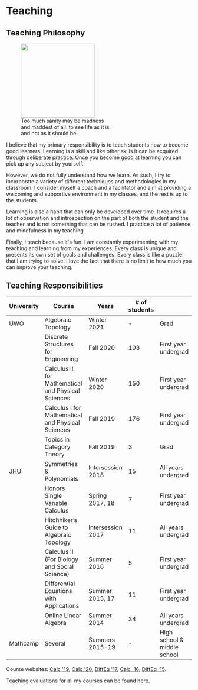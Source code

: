 # Teaching


## Teaching Philosophy


<figure class="right">
  <a href="https://en.wikipedia.org/wiki/Don_Quixote_(Picasso)"><img src="https://upload.wikimedia.org/wikipedia/en/7/73/Don_Quixote_%281955%29_by_Pablo_Picasso.jpg" width="200px" /></a>
  <figcaption>Too much sanity may be madness<br/> and maddest of all: to see life as it is, <br/> and not as it should be!</figcaption>
</figure>

I believe that my primary responsibility is to teach students how to become good learners. 
Learning is a skill and like other skills it can be acquired through deliberate practice.
Once you become good at learning you can pick up any subject by yourself.

However, we do not fully understand how we learn. 
As such, I try to incorporate a variety of different techniques and methodologies in my classroom.
I consider myself a coach and a facilitator and aim at providing a welcoming and supportive environment in my classes, and the rest is up to the students.

Learning is also a habit that can only be developed over time.
It requires a lot of observation and introspection on the part of both the student and the teacher and is not something that can be rushed.
I practice a lot of patience and mindfulness in my teaching.

Finally, I teach because it's fun.
I am constantly experimenting with my teaching and learning from my experiences.
Every class is unique and presents its own set of goals and challenges. 
Every class is like a puzzle that I am trying to solve. 
I love the fact that there is no limit to how much you can improve your teaching.

<!-- Finally, I'm interested in learning about research related to education. 
My background is in hard sciences so I'm skeptical about the validity of educational research but I'm hoping that this opinion will change once I read more about it in depth. -->

## Teaching Responsibilities 

| University | Course                                             | Years             | # of students |                             |
|------------|----------------------------------------------------|-------------------|---------------|-----------------------------|
| UWO        | Algebraic Topology                                 | Winter 2021       | -             | Grad                        |
|            | Discrete Structures for Engineering                | Fall 2020         | 198           | First year undergrad        |
|            | Calculus II for Mathematical and Physical Sciences | Winter 2020       | 150           | First year undergrad        |
|            | Calculus I for Mathematical and Physical Sciences  | Fall 2019         | 176           | First year undergrad        |
|            | Topics in Category Theory                          | Fall 2019         | 3             | Grad                        |
| JHU        | Symmetries & Polynomials                           | Intersession 2018 | 15            | All years undergrad         |
|            | Honors Single Variable Calculus                    | Spring 2017, 18   | 7             | First year undergrad        |
|            | Hitchhiker’s Guide to Algebraic Topology           | Intersession 2017 | 11            | All years undergrad         |
|            | Calculus II (For Biology and Social Science)       | Summer 2016       | 5             | First year undergrad        |
|            | Differential Equations with Applications           | Summer 2015, 17   | 11            | First year undergrad        |
|            | Online Linear Algebra                              | Summer 2014       | 34            | All years undergrad         |
| Mathcamp   | Several                                            | Summers 2015-19   | -             | High school & middle school |

Course websites: [Calc \'19], [Calc \'20], [DiffEq \'17], [Calc \'16], [DiffEq \'15].

Teaching evaluations for all my courses can be found [here](https://tinyurl.com/nakade-evals).


[apurvanakade.github.io/courses/2018_Honors_Calc/]: https://apurvanakade.github.io/courses/2018_Honors_Calc/index.html


[Zybooks]: https://learn.zybooks.com/zybook/UWOMath2151ANakadeFall2020
[www.youtube.com/playlist?list=PLXAOfwfSuiKm3cL-JftD9ndrjYi7fPcqN]: https://www.youtube.com/playlist?list=PLXAOfwfSuiKm3cL-JftD9ndrjYi7fPcqN
[WeBWork]: https://webwork.maa.org/



[DiffEq \'15]: https://drive.google.com/drive/folders/1X7WKPhBljbXt6dBt278t2lKUlWUKIU5Z?usp=sharing
[DiffEq \'17]: https://drive.google.com/drive/folders/1_lSraXoUwk7CmStg23T1nHpYvf9zq9jA?usp=sharing
[Calc \'16]: https://drive.google.com/drive/folders/199dY1MF3TWhJ6gUKQyPf_7YK6rO36HZc?usp=sharing
[Calc \'19]: https://www.youtube.com/playlist?list=PLXAOfwfSuiKkdSQB2tVu_KcYMWhZpK19J
[Calc \'20]: https://drive.google.com/drive/folders/1MkXy0CPOKqSJANr9QSD4gwYdMYjVcdmV?usp=sharing